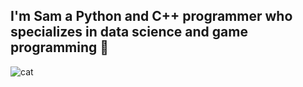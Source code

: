 ## I'm Sam a Python and C++ programmer who specializes in data science and game programming 👋

![cat](https://media3.giphy.com/media/v1.Y2lkPTc5MGI3NjExY3RjZjRhMW53dzgzem52d3F6ZW43ZXhmYnkyeDhlb3JyNm51a2duOCZlcD12MV9pbnRlcm5hbF9naWZfYnlfaWQmY3Q9cw/leuNkvf9pE6loEnjnb/giphy.gif)

<!--
**SShomo/SShomo** is a ✨ _special_ ✨ repository because its `README.md` (this file) appears on your GitHub profile.

Here are some ideas to get you started:

- 🔭 I’m currently working on ...
- 🌱 I’m currently learning ...
- 👯 I’m looking to collaborate on ...
- 🤔 I’m looking for help with ...
- 💬 Ask me about ...
- 📫 How to reach me: ...
- 😄 Pronouns: ...
- ⚡ Fun fact: ...
-->
